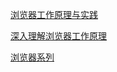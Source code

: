 [浏览器工作原理与实践](https://blog.poetries.top/browser-working-principle/guide/part1/lesson01.html#%E7%BA%BF%E7%A8%8B-vs-%E8%BF%9B%E7%A8%8B)

[深入理解浏览器工作原理](https://www.cnblogs.com/xiaohuochai/p/9174471.html#anchor8)

[浏览器系列](https://juejin.cn/post/6844904130482274318)
